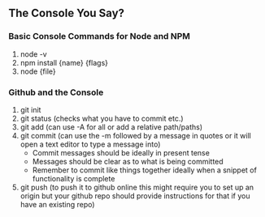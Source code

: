 ## The Console You Say?

### Basic Console Commands for Node and NPM
1. node -v
2. npm install {name} {flags}
3. node {file}

### Github and the Console
1. git init
2. git status (checks what you have to commit etc.)
3. git add (can use -A for all or add a relative path/paths)
4. git commit (can use the -m followed by a message in quotes or it will open a text editor to type a message into)
    * Commit messages should be ideally in present tense
    * Messages should be clear as to what is being committed
    * Remember to commit like things together ideally when a snippet of functionality is complete
5. git push (to push it to github online this might require you to set up an origin but your github repo should provide instructions for that if you have an existing repo)